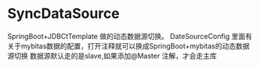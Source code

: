 # SyncDataSource
SpringBoot+JDBCtTemplate 做的动态数据源切换。
DateSourceConfig  里面有关于mybitas数据的配置，打开注释就可以换成SpringBoot+mybitas的动态数据源切换
数据源默认走的是slave,如果添加@Master 注解，才会走主库
